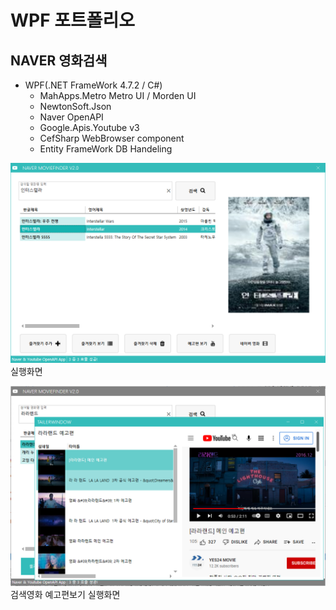 # WPF 포트폴리오

## NAVER 영화검색
- WPF(.NET FrameWork 4.7.2 / C#)
  - MahApps.Metro Metro UI / Morden UI
  - NewtonSoft.Json
  - Naver OpenAPI
  - Google.Apis.Youtube v3
  - CefSharp WebBrowser component
  - Entity FrameWork DB Handeling

![NaverMovieFinder](https://github.com/colle123/StudyWPF/blob/main/Capture/Interstellar.png)
실행화면

![YoutubePlay](https://github.com/colle123/StudyWPF/blob/main/Capture/Youtube_Trailer.png)
검색영화 예고편보기 실행화면
